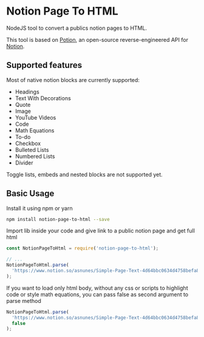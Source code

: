 # Notion Page To HTML

NodeJS tool to convert a publics notion pages to HTML.

This tool is based on [Potion](https://github.com/benborgers/potion), an open-source reverse-engineered API for [Notion](http://notion.so).

## Supported features

Most of native notion blocks are currently supported:

- Headings
- Text With Decorations
- Quote
- Image
- YouTube Videos
- Code
- Math Equations
- To-do
- Checkbox
- Bulleted Lists
- Numbered Lists
- Divider

Toggle lists, embeds and nested blocks are not supported yet.

## Basic Usage

Install it using npm or yarn

```bash
npm install notion-page-to-html --save
```

Import lib inside your code and give link to a public notion page and get full html

```jsx
const NotionPageToHtml = require('notion-page-to-html');

// ...
NotionPageToHtml.parse(
  'https://www.notion.so/asnunes/Simple-Page-Text-4d64bbc0634d4758befa85c5a3a6c22f'
);
```

If you want to load only html body, without any css or scripts to highlight code or style math equations, you can pass false as second argument to parse method

```jsx
NotionPageToHtml.parse(
  'https://www.notion.so/asnunes/Simple-Page-Text-4d64bbc0634d4758befa85c5a3a6c22f',
  false
);
```
